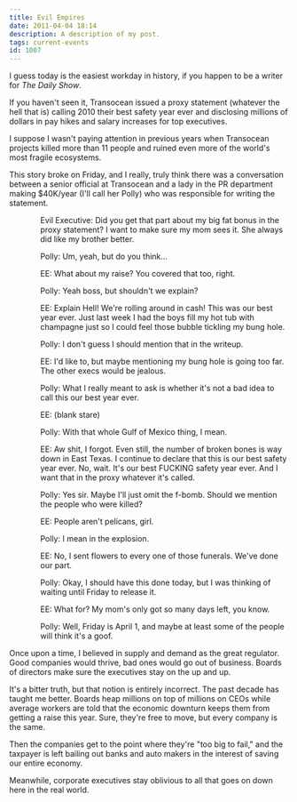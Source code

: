 ```yaml
---
title: Evil Empires
date: 2011-04-04 18:14
description: A description of my post.
tags: current-events
id: 1007
---
```

I guess today is the easiest workday in history, if you happen to be a writer for *The Daily Show*.

If you haven't seen it, Transocean issued a proxy statement (whatever the hell that is) calling 2010 their best safety year ever and disclosing millions of dollars in pay hikes and salary increases for top executives.

I suppose I wasn't paying attention in previous years when Transocean projects killed more than 11 people and ruined even more of the world's most fragile ecosystems.

This story broke on Friday, and I really, truly think there was a conversation between a senior official at Transocean and a lady in the PR department making $40K/year (I'll call her Polly) who was responsible for writing the statement.

<div style="margin-left:4em;">Evil Executive:  Did you get that part about my big fat bonus in the proxy statement?  I want to make sure my mom sees it.  She always did like my brother better.

Polly:  Um, yeah, but do you think...

EE:  What about my raise?  You covered that too, right.

Polly:  Yeah boss, but shouldn't we explain?

EE:  Explain Hell!  We're rolling around in cash!  This was our best year ever.  Just last week I had the boys fill my hot tub with champagne just so I could feel those bubble tickling my bung hole.

Polly:  I don't guess I should mention that in the writeup.

EE:  I'd like to, but maybe mentioning my bung hole is going too far.  The other execs would be jealous.

Polly:  What I really meant to ask is whether it's not a bad idea to call this our best year ever.

EE:  (blank stare)

Polly:  With that whole Gulf of Mexico thing, I mean.

EE:  Aw shit, I forgot.  Even still, the number of broken bones is way down in East Texas.  I continue to declare that this is our best safety year ever.  No, wait.  It's our best FUCKING safety year ever.  And I want that in the proxy whatever it's called.

Polly:  Yes sir.  Maybe I'll just omit the f-bomb.  Should we mention the people who were killed?

EE:  People aren't pelicans, girl.

Polly:  I mean in the explosion.

EE:  No, I sent flowers to every one of those funerals.  We've done our part.

Polly:  Okay, I should have this done today, but I was thinking of waiting until Friday to release it.

EE:  What for?  My mom's only got so many days left, you know.

Polly:  Well, Friday is April 1, and maybe at least some of the people will think it's a goof.</div>


Once upon a time, I believed in supply and demand as the great regulator.  Good companies would thrive, bad ones would go out of business.  Boards of directors make sure the executives stay on the up and up.

It's a bitter truth, but that notion is entirely incorrect.  The past decade has taught me better.  Boards heap millions on top of millions on CEOs while average workers are told that the economic downturn keeps them from getting a raise this year.  Sure, they're free to move, but every company is the same.

Then the companies get to the point where they're "too big to fail," and the taxpayer is left bailing out banks and auto makers in the interest of saving our entire economy.

Meanwhile, corporate executives stay oblivious to all that goes on down here in the real world.